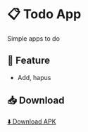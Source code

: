 # 📋 Todo App

Simple apps to do

## 📱 Feature
- Add, hapus

## 📥 Download

[⬇️ Download APK](https://github.com/MRizki28/flutter-to-do/master/release/app-release.apk)
